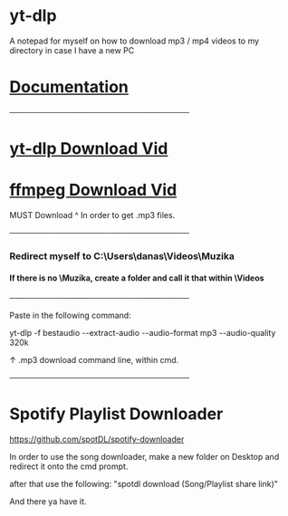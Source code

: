 # yt-dlp
A notepad for myself on how to download mp3 / mp4 videos to my directory in case I have a new PC

# [Documentation](https://github.com/yt-dlp/yt-dlp)

────────────────────────────────

# [yt-dlp Download Vid](https://www.youtube.com/watch?v=5aYwU4nj5QA)

# [ffmpeg Download Vid](https://www.youtube.com/watch?v=JR36oH35Fgg)

MUST Download ^ In order to get .mp3 files.


────────────────────────────────

### Redirect myself to C:\Users\danas\Videos\Muzika
#### If there is no \Muzika, create a folder and call it that within \Videos

────────────────────────────────

Paste in the following command:

yt-dlp -f bestaudio --extract-audio --audio-format mp3 --audio-quality 320k

↑ .mp3 download command line, within cmd.

────────────────────────────────

# Spotify Playlist Downloader

https://github.com/spotDL/spotify-downloader

In order to use the song downloader, make a new folder on Desktop and redirect it onto the cmd prompt.

after that use the following: "spotdl download (Song/Playlist share link)"

And there ya have it.
